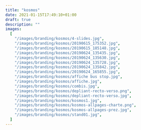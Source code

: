```yaml
---
title: "kosmos"
date: 2021-01-15T17:49:10+01:00
draft: true
description: ""
images:
  [
    "/images/branding/kosmos/4-slides.jpg",
    "/images/branding/kosmos/20190615_175352.jpg",
    "/images/branding/kosmos/20190615_185148.jpg",
    "/images/branding/kosmos/20190624_135435.jpg",
    "/images/branding/kosmos/20190624_135630.jpg",
    "/images/branding/kosmos/20190624_135728.jpg",
    "/images/branding/kosmos/20190624_135842.jpg",
    "/images/branding/kosmos/20190624_165855.jpg",
    "/images/branding/kosmos/affiche bus stop.jpg",
    "/images/branding/kosmos/affiche.jpg",
    "/images/branding/kosmos/combis.jpg",
    "/images/branding/kosmos/depliant-recto-verso.png",
    "/images/branding/kosmos/depliant-recto-verso.jpg",
    "/images/branding/kosmos/kosmos1.jpg",
    "/images/branding/kosmos/kosmos-allpages-charte.png",
    "/images/branding/kosmos/kosmos-allpages-prez.jpg",
    "/images/branding/kosmos/stand01.jpg",
  ]
---
```

